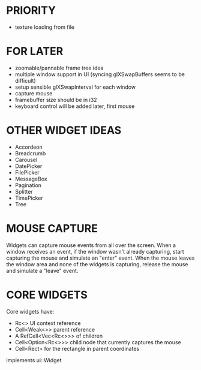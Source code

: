 # PRIORITY

- texture loading from file

# FOR LATER

- zoomable/pannable frame tree idea
- multiple window support in UI (syncing glXSwapBuffers seems to be difficult)
- setup sensible glXSwapInterval for each window
- capture mouse
- framebuffer size should be in i32
- keyboard control will be added later, first mouse

# OTHER WIDGET IDEAS

- Accordeon
- Breadcrumb
- Carousel
- DatePicker
- FilePicker
- MessageBox
- Pagination
- Splitter
- TimePicker
- Tree

# MOUSE CAPTURE

Widgets can capture mouse events from all over the screen. 
When a window receives an event, if the window wasn't already capturing, start capturing the mouse and simulate an "enter" event. When the mouse leaves the window area and none of the widgets is capturing, release the mouse and simulate a "leave" event.

# CORE WIDGETS

Core widgets have:

- Rc<> UI context reference
- Cell<Weak<>> parent reference
- A RefCell<Vec<Rc<>>> of children
- Cell<Option<Rc<>>> child node that currently captures the mouse
- Cell<Rect<i32>> for the rectangle in parent coordinates

implements ui::Widget